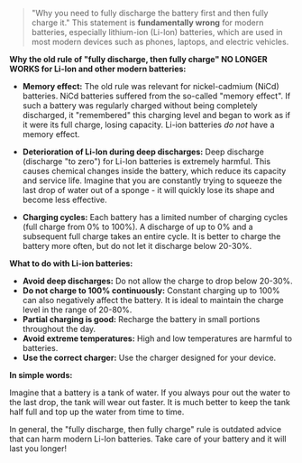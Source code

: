 > "Why you need to fully discharge the battery first and then fully charge it." 
This statement is **fundamentally wrong** for modern batteries, especially lithium-ion (Li-Ion) batteries, which are used in most modern devices such as phones, laptops, and electric vehicles.

**Why the old rule of "fully discharge, then fully charge" NO LONGER WORKS for Li-Ion and other modern batteries:**

* **Memory effect:** The old rule was relevant for nickel-cadmium (NiCd) batteries. NiCd batteries suffered from the so-called "memory effect". If such a battery was regularly charged without being completely discharged, it "remembered" this charging level and began to work as if it were its full charge, losing capacity. Li-ion batteries *do not* have a memory effect.

* **Deterioration of Li-Ion during deep discharges:** Deep discharge (discharge "to zero") for Li-Ion batteries is extremely harmful. This causes chemical changes inside the battery, which reduce its capacity and service life. Imagine that you are constantly trying to squeeze the last drop of water out of a sponge - it will quickly lose its shape and become less effective.

* **Charging cycles:** Each battery has a limited number of charging cycles (full charge from 0% to 100%).  A discharge of up to 0% and a subsequent full charge takes an entire cycle. It is better to charge the battery more often, but do not let it discharge below 20-30%.

**What to do with Li-ion batteries:**

* **Avoid deep discharges:** Do not allow the charge to drop below 20-30%.
* **Do not charge to 100% continuously:** Constant charging up to 100% can also negatively affect the battery. It is ideal to maintain the charge level in the range of 20-80%.
* **Partial charging is good:** Recharge the battery in small portions throughout the day.
* **Avoid extreme temperatures:** High and low temperatures are harmful to batteries.
* **Use the correct charger:** Use the charger designed for your device.

**In simple words:**

Imagine that a battery is a tank of water. If you always pour out the water to the last drop, the tank will wear out faster. It is much better to keep the tank half full and top up the water from time to time.

In general, the "fully discharge, then fully charge" rule is outdated advice that can harm modern Li-Ion batteries. Take care of your battery and it will last you longer!